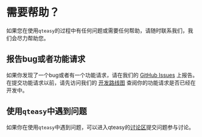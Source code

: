 # 需要帮助？

如果您在使用`qteasy`的过程中有任何问题或需要任何帮助，请随时联系我们，我们会尽力帮助您。

## 报告bug或者功能请求

如果你发现了一个bug或者有一个功能请求，请在我们的 [GitHub Issues](https://github.com/shepherdpp/qteasy/issues) 上报告。
在提交功能请求以前，请先访问我们的 [开发路线图](https://qteasy.readthedocs.io/zh/latest/roadmap.html) 查阅你的功能请求是否已经在开发中。

## 使用`qteasy`中遇到问题

如果你在使用`qteasy`中遇到问题，可以进入qteasy的[讨论区](https://github.com/shepherdpp/qteasy/discussions)提交问题参与讨论。